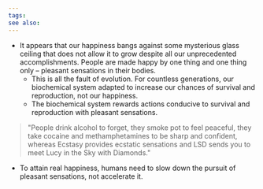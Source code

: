 ```yaml
---
tags: 
see also:
---
```

- It appears that our happiness bangs against some mysterious glass ceiling that does not allow it to grow despite all our unprecedented accomplishments. People are made happy by one thing and one thing only – pleasant sensations in their bodies.
	- This is all the fault of evolution. For countless generations, our biochemical system adapted to increase our chances of survival and reproduction, not our happiness. 
	- The biochemical system rewards actions conducive to survival and reproduction with pleasant sensations.

> "People drink alcohol to forget, they smoke pot to feel peaceful, they take cocaine and methamphetamines to be sharp and confident, whereas Ecstasy provides ecstatic sensations and LSD sends you to meet Lucy in the Sky with Diamonds."

- To attain real happiness, humans need to slow down the pursuit of pleasant sensations, not accelerate it.
